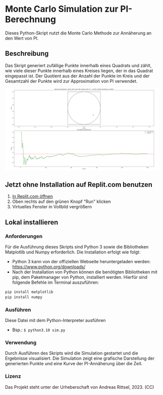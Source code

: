 # Monte Carlo Simulation zur PI-Berechnung

Dieses Python-Skript nutzt die Monte Carlo Methode zur Annäherung an den Wert von PI.

## Beschreibung

Das Skript generiert zufällige Punkte innerhalb eines Quadrats und zählt, wie viele dieser Punkte innerhalb eines Kreises liegen, der in das Quadrat eingepasst ist. Der Quotient aus der Anzahl der Punkte im Kreis und der Gesamtzahl der Punkte wird zur Approximation von PI verwendet.

![The San Juan Mountains are beautiful!](https://github.com/Andreascoolcrafts/Pi-durch-Monte-Carlo-Simulation-mit-Python-bestimmen/blob/main/diagramm_video.png "San Juan Mountains")


## Jetzt ohne Installation auf Replit.com benutzen
1. [In Replit.com öffnen](https://replit.com/@andreasrittsel/PI-mit-Monte-Carlo-Simulation-bestimmen)
2. Oben rechts auf den grünen Knopf "Run" klicken
3. Virtuelles Fenster in Vollbild vergrößern

## Lokal installieren

### Anforderungen

Für die Ausführung dieses Skripts sind Python 3 sowie die Bibliotheken Matplotlib und Numpy erforderlich. Die Installation erfolgt wie folgt:

- Python 3 kann von der offiziellen Webseite heruntergeladen werden: https://www.python.org/downloads/
- Nach der Installation von Python können die benötigten Bibliotheken mit pip, dem Paketmanager von Python, installiert werden. Hierfür sind folgende Befehle im Terminal auszuführen:

```bash
pip install matplotlib
pip install numpy
```
### Ausführen
Diese Datei mit dem Python-Interpreter ausführen
- Bsp.: ```$ python3.10 sim.py```

### Verwendung
Durch Ausführen des Skripts wird die Simulation gestartet und die Ergebnisse visualisiert. Die Simulation zeigt eine grafische Darstellung der generierten Punkte und eine Kurve der PI-Annäherung über die Zeit.

### Lizenz
Das Projekt steht unter der Urheberschaft von Andreas Rittsel, 2023. (CC)

